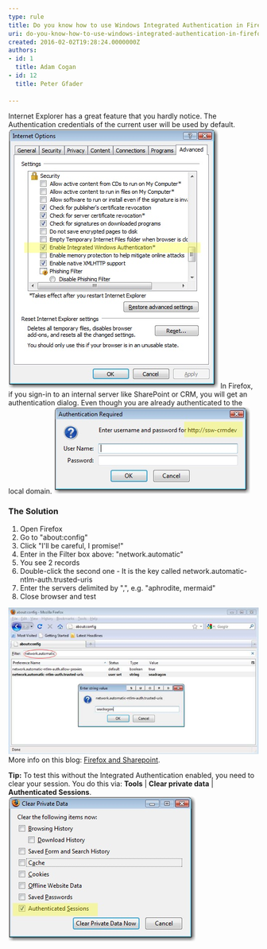 ```yaml
---
type: rule
title: Do you know how to use Windows Integrated Authentication in Firefox?
uri: do-you-know-how-to-use-windows-integrated-authentication-in-firefox
created: 2016-02-02T19:28:24.0000000Z
authors:
- id: 1
  title: Adam Cogan
- id: 12
  title: Peter Gfader

---
```


Internet Explorer has a great feature that you hardly notice. The Authentication credentials of the current user will be used by default.
![ Internet Explorer has the Integrated Authentication feature built in](ie-integrated.JPG)
In Firefox, if you sign-in to an internal server like SharePoint or CRM, you will get an authentication dialog. Even though you are already authenticated to the local domain.
![ We want to avoid authenticating using Firefox (so it works like IE) ](ff-auth1.JPG)
### The Solution

1. Open Firefox
2. Go to "about:config"
3. Click "I'll be careful, I promise!"
4. Enter in the Filter box above: "network.automatic"
5. You see 2 records
6. Double-click the second one - It is the key called network.automatic-ntlm-auth.trusted-uris
7. Enter the servers delimited by ",", e.g. "aphrodite, mermaid"
8. Close browser and test

 ![ Showed how to find "network.automatic-ntlm-auth.trusted-uris" by using filter: "network.automatic"](ff-auth2.JPG) 
More info on this blog: [Firefox and Sharepoint](http://www.cauldwell.net/patrick/blog/PermaLink%2cguid%2cc7f1e799-c4ae-4758-9de7-5c3e7a16f3da.aspx).

**Tip:** To test this without the Integrated Authentication enabled, you need to clear your session. You do this via: **Tools** | **Clear private data** | **Authenticated Sessions**.
![ To test you will need to clear your "Authenticated Sessions" to completely logout from a site (SharePoint, CRM)](ff-auth3.JPG)
